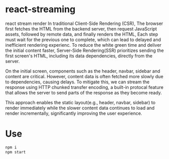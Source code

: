 # react-streaming

react stream render
In traditional Client-Side Rendering (CSR), The browser first fetches the HTML from the backend server, then request JavaScript assets, followed by remote data, and finally renders the HTML, Each step must wait for the previous one to complete, which can lead to delayed and inefficient rendering experienc.
To reduce the white green time and deliver the initial content faster, Server-Side Rendering(SSR) prioritizes sending the first screen's HTML, including its data dependencies, directly from the server.

On the initial screen, components such as the header, navbar, sidebar and content are critical. However, content data is often fetched more slowly due to dependencies, causing delays. To mitigate this, we can stream the response using HTTP chunked transfer encoding, a built-in protocal feature that allows the server to send parts of the response as they become ready.

This approach enables the static layout(e.g., header, navbar, sidebar) to render immediately while the slower content data continues to load and render incrementally, significantly improving the user experience.

# Use

```zsh
npm i
npm start
```
